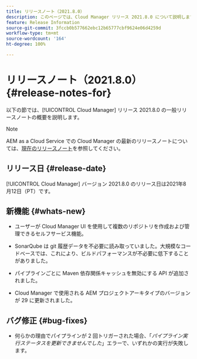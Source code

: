 ```yaml
---
title: リリースノート（2021.8.0）
description: このページでは、Cloud Manager リリース 2021.8.0 について説明します。
feature: Release Information
source-git-commit: 3fccb0b577662ebc12b65777cbf9624e06d4259d
workflow-type: tm+mt
source-wordcount: '164'
ht-degree: 100%

---
```


# リリースノート（2021.8.0） {#release-notes-for}

以下の節では、[!UICONTROL Cloud Manager] リリース 2021.8.0 の一般リリースノートの概要を説明します。

>[!NOTE]
>AEM as a Cloud Service での Cloud Manager の最新のリリースノートについては、[現在のリリースノート](https://experienceleague.adobe.com/docs/experience-manager-cloud-service/onboarding/getting-access/release-notes-cloud-manager/release-notes-cm-current.html?lang=ja#getting-access)を参照してください。

## リリース日 {#release-date}

[!UICONTROL Cloud Manager] バージョン 2021.8.0 のリリース日は2021年8月12日（PT）です。


## 新機能 {#whats-new}

* ユーザーが Cloud Manager UI を使用して複数のリポジトリを作成および管理できるセルフサービス機能。

* SonarQube は git 履歴データを不必要に読み取っていました。大規模なコードベースでは、これにより、ビルドパフォーマンスが不必要に低下することがありました。

* パイプラインごとに Maven 依存関係キャッシュを無効にする API が追加されました。

* Cloud Manager で使用される AEM プロジェクトアーキタイプのバージョンが 29 に更新されました。

## バグ修正 {#bug-fixes}

* 何らかの理由でパイプラインが 2 回トリガーされた場合、「*パイプライン実行ステータスを更新できませんでした*」エラーで、いずれかの実行が失敗します。
